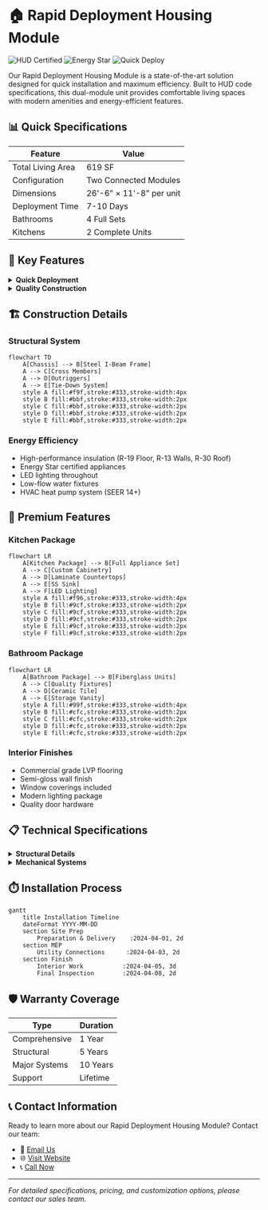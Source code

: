 # 🏠 Rapid Deployment Housing Module

![HUD Certified](https://img.shields.io/badge/HUD-Certified-blue)
![Energy Star](https://img.shields.io/badge/Energy-Star-green)
![Quick Deploy](https://img.shields.io/badge/Deploy-7--10%20Days-orange)

Our Rapid Deployment Housing Module is a state-of-the-art solution designed for quick installation and maximum efficiency. Built to HUD code specifications, this dual-module unit provides comfortable living spaces with modern amenities and energy-efficient features.

## 📊 Quick Specifications

| Feature | Value |
|---------|-------|
| Total Living Area | 619 SF |
| Configuration | Two Connected Modules |
| Dimensions | 26'-6" × 11'-8" per unit |
| Deployment Time | 7-10 Days |
| Bathrooms | 4 Full Sets |
| Kitchens | 2 Complete Units |

## 🚀 Key Features

<details>
<summary><b>Quick Deployment</b></summary>

- ✅ Factory-built chassis system
- ✅ No concrete foundation needed
- ✅ Pre-assembled components
- ✅ Quick-connect utilities
- ✅ Same-day weather protection
</details>

<details>
<summary><b>Quality Construction</b></summary>

- ✅ Steel frame construction
- ✅ Energy-efficient design
- ✅ Complete thermal envelope
- ✅ Premium materials
- ✅ Factory quality control
</details>

## 🏗️ Construction Details

### Structural System

```mermaid
flowchart TD
    A[Chassis] --> B[Steel I-Beam Frame]
    A --> C[Cross Members]
    A --> D[Outriggers]
    A --> E[Tie-Down System]
    style A fill:#f9f,stroke:#333,stroke-width:4px
    style B fill:#bbf,stroke:#333,stroke-width:2px
    style C fill:#bbf,stroke:#333,stroke-width:2px
    style D fill:#bbf,stroke:#333,stroke-width:2px
    style E fill:#bbf,stroke:#333,stroke-width:2px
```

### Energy Efficiency
- High-performance insulation (R-19 Floor, R-13 Walls, R-30 Roof)
- Energy Star certified appliances
- LED lighting throughout
- Low-flow water fixtures
- HVAC heat pump system (SEER 14+)

## 💫 Premium Features

### Kitchen Package
```mermaid
flowchart LR
    A[Kitchen Package] --> B[Full Appliance Set]
    A --> C[Custom Cabinetry]
    A --> D[Laminate Countertops]
    A --> E[SS Sink]
    A --> F[LED Lighting]
    style A fill:#f96,stroke:#333,stroke-width:4px
    style B fill:#9cf,stroke:#333,stroke-width:2px
    style C fill:#9cf,stroke:#333,stroke-width:2px
    style D fill:#9cf,stroke:#333,stroke-width:2px
    style E fill:#9cf,stroke:#333,stroke-width:2px
    style F fill:#9cf,stroke:#333,stroke-width:2px
```

### Bathroom Package
```mermaid
flowchart LR
    A[Bathroom Package] --> B[Fiberglass Units]
    A --> C[Quality Fixtures]
    A --> D[Ceramic Tile]
    A --> E[Storage Vanity]
    style A fill:#99f,stroke:#333,stroke-width:4px
    style B fill:#cfc,stroke:#333,stroke-width:2px
    style C fill:#cfc,stroke:#333,stroke-width:2px
    style D fill:#cfc,stroke:#333,stroke-width:2px
    style E fill:#cfc,stroke:#333,stroke-width:2px
```

### Interior Finishes
- Commercial grade LVP flooring
- Semi-gloss wall finish
- Window coverings included
- Modern lighting package
- Quality door hardware

## 📋 Technical Specifications

<details>
<summary><b>Structural Details</b></summary>

| Component | Specification |
|-----------|---------------|
| Main Frame | 12" I-Beam Steel |
| Floor System | 2×6 Joists @ 16" O.C. |
| Wall Construction | 2×4 @ 16" O.C. |
| Roof System | Engineered Trusses @ 24" O.C. |
| Design Wind Load | 90 mph |
</details>

<details>
<summary><b>Mechanical Systems</b></summary>

| System | Specification |
|--------|---------------|
| Electrical | 200 AMP Service |
| HVAC | 2-Ton Heat Pump |
| Water Heater | 40 Gallon Electric |
| Plumbing | PEX Distribution |
</details>

## ⏱️ Installation Process

```mermaid
gantt
    title Installation Timeline
    dateFormat YYYY-MM-DD
    section Site Prep
        Preparation & Delivery    :2024-04-01, 2d
    section MEP
        Utility Connections      :2024-04-03, 2d
    section Finish
        Interior Work           :2024-04-05, 3d
        Final Inspection        :2024-04-08, 2d
```

## 🛡️ Warranty Coverage

| Type | Duration |
|------|----------|
| Comprehensive | 1 Year |
| Structural | 5 Years |
| Major Systems | 10 Years |
| Support | Lifetime |

## 📞 Contact Information

Ready to learn more about our Rapid Deployment Housing Module? Contact our team:

- 📧 [Email Us](mailto:info@company.com)
- 🌐 [Visit Website](https://company.com)
- 📞 [Call Now](tel:+1234567890)

---

*For detailed specifications, pricing, and customization options, please contact our sales team.* 
